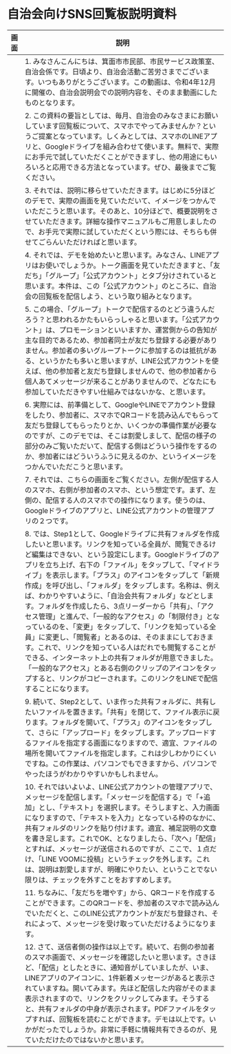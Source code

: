 # 自治会向けSNS回覧板説明資料
|画面|説明|
|---|---|
||1. みなさんこんにちは、箕面市市民部、市民サービス政策室、自治会係です。日頃より、自治会活動ご苦労さまでございます。いつもありがとうございます。この動画は、令和4年12月に開催の、自治会説明会での説明内容を、そのまま動画にしたものとなります。|
||2. この資料の要旨としては、毎月、自治会のみなさまにお願いしています回覧板について、スマホでやってみませんか？というご提案となっています。しくみとしては、スマホのLINEアプリと、Googleドライブを組み合わせて使います。無料で、実際にお手元で試していただくことができますし、他の用途にもいろいろと応用できる方法となっています。ぜひ、最後までご覧ください。|
||3. それでは、説明に移らせていただきます。はじめに5分ほどのデモで、実際の画面を見ていただいて、イメージをつかんでいただこうと思います。そのあと、10分ほどで、概要説明をさせていただきます。詳細な操作マニュアルもご用意しましたので、お手元で実際に試していただくという際には、そちらも併せてごらんいただければと思います。
||4. それでは、デモを始めたいと思います。みなさん、LINEアプリはお使いでしょうか。トーク画面を見ていただきますと、「友だち」「グループ」「公式アカウント」とタブ分けされていると思います。本件は、この「公式アカウント」のところに、自治会の回覧板を配信しよう、という取り組みとなります。|
||5. この場合、「グループ」トークで配信するのとどう違うんだろう？と思われるかたもいらっしゃると思います。「公式アカウント」は、プロモーションといいますか、運営側からの告知が主な目的であるため、参加者同士が友だち登録する必要がありません。参加者の多いグループトークに参加するのは抵抗がある、というかたも多いと思いますが、LINE公式アカウントを使えば、他の参加者と友だち登録しませんので、他の参加者から個人あてメッセージが来ることがありませんので、どなたにも参加していただきやすい仕組みではないかな、と思います。|
||6. 実際には、前準備として、GoogleやLINEでアカウント登録をしたり、参加者に、スマホでQRコードを読み込んでもらって友だち登録してもらったりとか、いくつかの準備作業が必要なのですが、このデモでは、そこは割愛しまして、配信の様子の部分のみご覧いただいて、配信する側はどういう操作をするのか、参加者にはどういうふうに見えるのか、というイメージをつかんでいただこうと思います。|
||7. それでは、こちらの画面をご覧ください。左側が配信する人のスマホ、右側が参加者のスマホ、という想定です。まず、左側の、配信する人のスマホでの操作になります。使うのは、Googleドライブのアプリと、LINE公式アカウントの管理アプリの２つです。|
||8. では、Step1として、Googleドライブに共有フォルダを作成したいと思います。リンクを知っている全員が、閲覧できるけど編集はできない、という設定にします。Googleドライブのアプリを立ち上げ、右下の「ファイル」をタップして、「マイドライブ」を表示します。「プラス」のアイコンをタップして「新規作成」を呼び出し、「フォルダ」をタップします。名称は、例えば、わかりやすいように、「自治会共有フォルダ」などとします。フォルダを作成したら、3点リーダーから「共有」、「アクセス管理」と進んで、「一般的なアクセス」の「制限付き」となっているのを、「変更」をタップして、「リンクを知っている全員」に変更し、「閲覧者」とあるのは、そのままにしておきます。これで、リンクを知っている人はだれでも閲覧することができる、インターネット上の共有フォルダが用意できました。「一般的なアクセス」とある右側のクリップのアイコンをタップすると、リンクがコピーされます。このリンクをLINEで配信することになります。|
||9.  続いて、Step2として、いま作った共有フォルダに、共有したいファイルを置きます。「共有」を閉じて、ファイル表示に戻ります。フォルダを開いて、「プラス」のアイコンをタップして、さらに「アップロード」をタップします。アップロードするファイルを指定する画面になりますので、適宜、ファイルの場所を開いてファイルを指定します。これは少しわかりにくいですね。この作業は、パソコンでもできますから、パソコンでやったほうがわかりやすいかもしれません。|
||10. それではいよいよ、LINE公式アカウントの管理アプリで、メッセージを配信します。「メッセージを配信する」で「+追加」とし、「テキスト」を選択します。そうしますと、入力画面になりますので、「テキストを入力」となっている枠のなかに、共有フォルダのリンクを貼り付けます。適宜、補足説明の文章を書き足します。これでOK、となりましたら、「次へ」「配信」とすれば、メッセージが送信されるのですが、ここで、１点だけ、「LINE VOOMに投稿」というチェックを外します。これは、説明は割愛しますが、明確にやりたい、ということでない限りは、チェックを外すことをおすすめします。|
||11. ちなみに、「友だちを増やす」から、QRコードを作成することができます。このQRコードを、参加者のスマホで読み込んでいただくと、このLINE公式アカウントが友だち登録され、それによって、メッセージを受け取っていただけるようになります。|
||12. さて、送信者側の操作は以上です。続いて、右側の参加者のスマホ画面で、メッセージを確認したいと思います。さきほど、「配信」としたときに、通知音がしていましたが、いま、LINEアプリのアイコンに、1件新着メッセージがあると表示されていますね。開いてみます。先ほど配信した内容がそのまま表示されますので、リンクをクリックしてみます。そうすると、共有フォルダの中身が表示されます。PDFファイルをタップすれば、回覧板を読むことができます。デモは以上です。いかがだったでしょうか。非常に手軽に情報共有できるのが、見ていただけたのではないかと思います。 |
